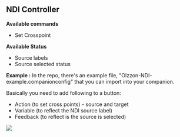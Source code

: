 ## NDI Controller

**Available commands**

- Set Crosspoint

**Available Status**

- Source labels
- Source selected status

**Example :**
In the repo, there's an example file, "Olzzon-NDI-example.companionconfig" that you can import into your companion.

Basically you need to add following to a button:
* Action (to set cross points) - source and target
* Variable (to reflect the NDI source label)
* Feedback (to reflect is the source is selected)

<img src="doc/companion-setup.png">
